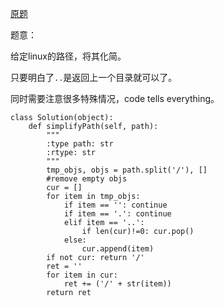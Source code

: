 [原题](https://leetcode.com/problems/simplify-path/)

题意：

给定linux的路径，将其化简。

只要明白了```..```是返回上一个目录就可以了。

同时需要注意很多特殊情况，code tells everything。


```
class Solution(object):
    def simplifyPath(self, path):
        """
        :type path: str
        :rtype: str
        """
        tmp_objs, objs = path.split('/'), []
        #remove empty objs
        cur = []
        for item in tmp_objs:
            if item == '': continue
            if item == '.': continue
            elif item == '..':
                if len(cur)!=0: cur.pop()
            else:
                cur.append(item)
        if not cur: return '/'
        ret = ''
        for item in cur:
            ret += ('/' + str(item))
        return ret
```
